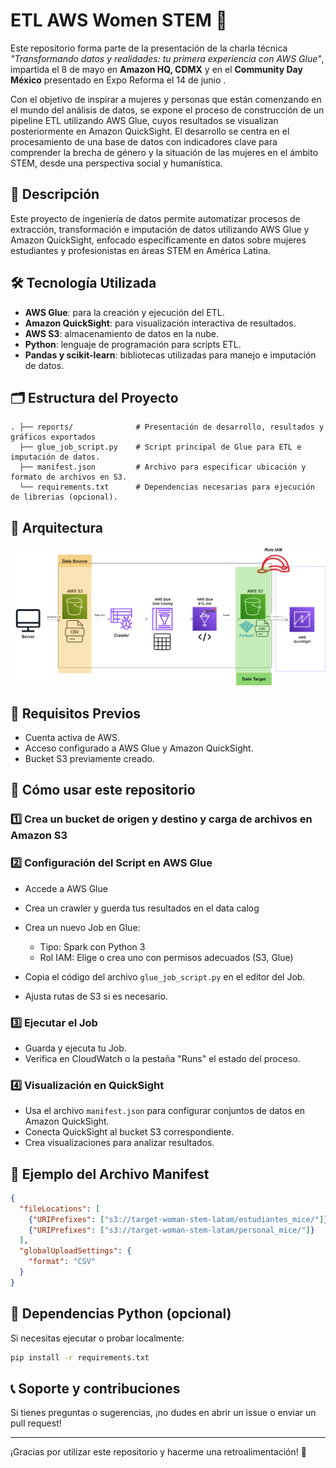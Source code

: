 
# ETL AWS Women STEM 🚀

Este repositorio forma parte de la presentación de la charla técnica *"Transformando datos y realidades: tu primera experiencia con AWS Glue"*, impartida el 8 de mayo en **Amazon HQ, CDMX** y en el **Community Day México** presentado en  Expo Reforma el 14 de junio .

Con el objetivo de inspirar a mujeres y personas que están comenzando en el mundo del análisis de datos, se expone el proceso de construcción de un pipeline ETL utilizando AWS Glue, cuyos resultados se visualizan posteriormente en Amazon QuickSight.
El desarrollo se centra en el procesamiento de una base de datos con indicadores clave para comprender la brecha de género y la situación de las mujeres en el ámbito STEM, desde una perspectiva social y humanística.

## 📖 Descripción

Este proyecto de ingeniería de datos permite automatizar procesos de extracción, transformación e imputación de datos utilizando AWS Glue y Amazon QuickSight, enfocado específicamente en datos sobre mujeres estudiantes y profesionistas en áreas STEM en América Latina.

## 🛠️ Tecnología Utilizada

* **AWS Glue**: para la creación y ejecución del ETL.
* **Amazon QuickSight**: para visualización interactiva de resultados.
* **AWS S3**: almacenamiento de datos en la nube.
* **Python**: lenguaje de programación para scripts ETL.
* **Pandas y scikit-learn**: bibliotecas utilizadas para manejo e imputación de datos.

## 🗂️ Estructura del Proyecto

```
. ├── reports/              # Presentación de desarrollo, resultados y gráficos exportados
  ├── glue_job_script.py    # Script principal de Glue para ETL e imputación de datos.
  ├── manifest.json         # Archivo para especificar ubicación y formato de archivos en S3.
  └── requirements.txt      # Dependencias necesarias para ejecución de librerias (opcional).
```

## 🧱 Arquitectura
![Arquitectura](arquitectura.png)



## 🚩 Requisitos Previos

* Cuenta activa de AWS.
* Acceso configurado a AWS Glue y Amazon QuickSight.
* Bucket S3 previamente creado.

## 🔧 Cómo usar este repositorio

### 1️⃣ Crea un bucket de origen y destino y carga de archivos en Amazon S3


### 2️⃣ Configuración del Script en AWS Glue

* Accede a AWS Glue 
* Crea un crawler y guerda tus resultados en el data calog
* Crea un nuevo Job en Glue:

  * Tipo: Spark con Python 3
  * Rol IAM: Elige o crea uno con permisos adecuados (S3, Glue)
* Copia el código del archivo `glue_job_script.py` en el editor del Job.
* Ajusta rutas de S3 si es necesario.

### 3️⃣ Ejecutar el Job

* Guarda y ejecuta tu Job.
* Verifica en CloudWatch o la pestaña "Runs" el estado del proceso.

### 4️⃣ Visualización en QuickSight

* Usa el archivo `manifest.json` para configurar conjuntos de datos en Amazon QuickSight.
* Conecta QuickSight al bucket S3 correspondiente.
* Crea visualizaciones para analizar resultados.

## 📝 Ejemplo del Archivo Manifest

```json
{
  "fileLocations": [
    {"URIPrefixes": ["s3://target-woman-stem-latam/estudiantes_mice/"]},
    {"URIPrefixes": ["s3://target-woman-stem-latam/personal_mice/"]}
  ],
  "globalUploadSettings": {
    "format": "CSV"
  }
}
```

## 📌 Dependencias Python (opcional)

Si necesitas ejecutar o probar localmente:

```bash
pip install -r requirements.txt
```

## 📞 Soporte y contribuciones

Si tienes preguntas o sugerencias, ¡no dudes en abrir un issue o enviar un pull request!

---

¡Gracias por utilizar este repositorio y hacerme una retroalimentación! 🌟
